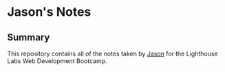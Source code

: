 # Jason's Notes
## Summary
This repository contains all of the notes taken by [Jason](https://github.com/LingJason) for the Lighthouse Labs Web Development Bootcamp.